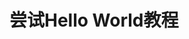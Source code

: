 尝试Hello World教程
===================================================================================
